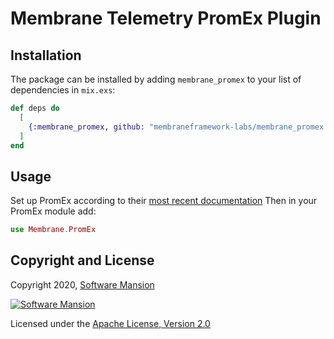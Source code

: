 # Membrane Telemetry PromEx Plugin

## Installation

The package can be installed by adding `membrane_promex` to your list of dependencies in `mix.exs`:

```elixir
def deps do
  [
    {:membrane_promex, github: "membraneframework-labs/membrane_promex.git"}
  ]
end
```

## Usage

Set up PromEx according to their [most recent documentation](https://github.com/akoutmos/prom_ex?tab=readme-ov-file#setting-up-promex)
Then in your PromEx module add: 
```elixir
use Membrane.PromEx
```

## Copyright and License

Copyright 2020, [Software Mansion](https://swmansion.com/?utm_source=git&utm_medium=readme&utm_campaign=membrane_template_plugin)

[![Software Mansion](https://logo.swmansion.com/logo?color=white&variant=desktop&width=200&tag=membrane-github)](https://swmansion.com/?utm_source=git&utm_medium=readme&utm_campaign=membrane_template_plugin)

Licensed under the [Apache License, Version 2.0](LICENSE)
